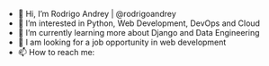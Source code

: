 - 👋 Hi, I’m Rodrigo Andrey | @rodrigoandrey
- 👀 I’m interested in Python, Web Development, DevOps and Cloud
- 🌱 I’m currently learning more about Django and Data Engineering
- 💞️ I am looking for a job opportunity in web development
- 📫 How to reach me:

<!---
rodrigoandrey/rodrigoandrey is a ✨ special ✨ repository because its `README.md` (this file) appears on your GitHub profile.
You can click the Preview link to take a look at your changes.
--->

